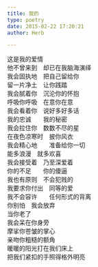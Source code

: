 ```yaml
---  
title: 我的  
type: poetry  
date: 2015-02-22 17:20:21  
author: Herb  

---  
```

这是我的爱情  
他不曾来到　却已在我脑海演绎    
我会固执地　把自己留给你  
留一片净土　让你践踏  
我会腻着你　沉沦你的怀抱  
呼吸你呼吸　在意你在意  
我会看着你　说好多好多话  
我的忠诚　　我的秘密  
我会拉住你　数数不尽的星  
在夜色凉寒时　披你风衣  
我会精心地　　准备给你一切  
能多浪漫　就多欢喜  
我会接受着　乃至深爱着  
你的不足　　你的傻逼  
我也有原则　不会犯贱的  
我要求你付出　同等的爱  
我不会容许　　任何形式的背离  
你别怕　我会放弃    
当你老了  
我会呆在你身旁  
摩挲你苍皱的掌心  
亲吻你粗糙的额角    
暖暖的阳光打在我们床上  
把我们紧扣的手照得格外明亮
